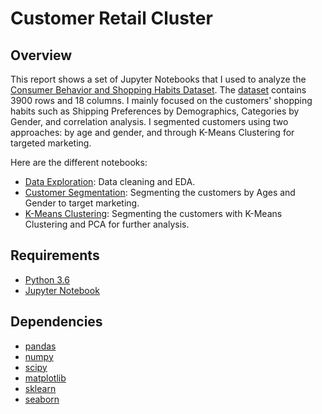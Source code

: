 # Customer Retail Cluster

## Overview

This report shows a set of Jupyter Notebooks that I used to analyze the [Consumer Behavior and Shopping Habits Dataset](https://www.kaggle.com/datasets/zeesolver/consumer-behavior-and-shopping-habits-dataset/data). The [dataset](https://github.com/haewooklee/customer-retail-cluster/blob/main/shopping_behavior_updated.csv) contains 3900 rows and 18 columns. I mainly focused on the customers' shopping habits such as Shipping Preferences by Demographics, Categories by Gender, and correlation analysis. I segmented customers using two approaches: by age and gender, and through K-Means Clustering for targeted marketing.

Here are the different notebooks:
* [Data Exploration](https://github.com/haewooklee/customer-retail-cluster/blob/main/3%20Data%20Explore.ipynb): Data cleaning and EDA.
* [Customer Segmentation](https://github.com/haewooklee/customer-retail-cluster/blob/main/3%20Data%20segmentation.ipynb): Segmenting the customers by Ages and Gender to target marketing.
* [K-Means Clustering](https://github.com/haewooklee/customer-retail-cluster/blob/main/3-Clustering%20and%20marketing.ipynb): Segmenting the customers with K-Means Clustering and PCA for further analysis.


## Requirements

* [Python 3.6](https://www.python.org/downloads/release/python-360/)
* [Jupyter Notebook](http://jupyter.org/)

## Dependencies

* [pandas](https://pandas.pydata.org/)
* [numpy](http://www.numpy.org/)
* [scipy](https://www.scipy.org/)
* [matplotlib](https://matplotlib.org/)
* [sklearn](http://scikit-learn.org/stable/)
* [seaborn](https://seaborn.pydata.org/)
